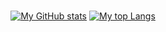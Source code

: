<div align="center">

<br>

  [![My GitHub stats](https://github-readme-stats.vercel.app/api?username=IJuanTM&show_icons=true&count_private=true&include_all_commits=true&theme=darcula&rank_icon=github&card_width=400)](https://github.com/anuraghazra/github-readme-stats)
  [![My top Langs](https://github-readme-stats.vercel.app/api/top-langs/?username=IJuanTM&hide=hack,tsql&layout=pie&langs_count=6&theme=darcula&card_width=400)](https://github.com/anuraghazra/github-readme-stats)

</div>
